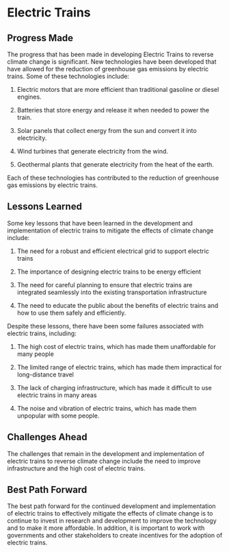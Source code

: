 # Electric Trains

## Progress Made

The progress that has been made in developing Electric Trains to reverse climate change is significant. New technologies have been developed that have allowed for the reduction of greenhouse gas emissions by electric trains. Some of these technologies include:

1. Electric motors that are more efficient than traditional gasoline or diesel engines.

2. Batteries that store energy and release it when needed to power the train.

3. Solar panels that collect energy from the sun and convert it into electricity.

4. Wind turbines that generate electricity from the wind.

5. Geothermal plants that generate electricity from the heat of the earth.

Each of these technologies has contributed to the reduction of greenhouse gas emissions by electric trains.

## Lessons Learned

Some key lessons that have been learned in the development and implementation of electric trains to mitigate the effects of climate change include:

1. The need for a robust and efficient electrical grid to support electric trains

2. The importance of designing electric trains to be energy efficient

3. The need for careful planning to ensure that electric trains are integrated seamlessly into the existing transportation infrastructure

4. The need to educate the public about the benefits of electric trains and how to use them safely and efficiently.

Despite these lessons, there have been some failures associated with electric trains, including:

1. The high cost of electric trains, which has made them unaffordable for many people

2. The limited range of electric trains, which has made them impractical for long-distance travel

3. The lack of charging infrastructure, which has made it difficult to use electric trains in many areas

4. The noise and vibration of electric trains, which has made them unpopular with some people.

## Challenges Ahead

The challenges that remain in the development and implementation of electric trains to reverse climate change include the need to improve infrastructure and the high cost of electric trains.

## Best Path Forward

The best path forward for the continued development and implementation of electric trains to effectively mitigate the effects of climate change is to continue to invest in research and development to improve the technology and to make it more affordable. In addition, it is important to work with governments and other stakeholders to create incentives for the adoption of electric trains.
